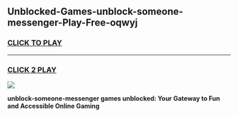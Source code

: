 
## Unblocked-Games-unblock-someone-messenger-Play-Free-oqwyj
<h3>
<a href="https://premium76.site?title=unblock-someone-messenger&ref=20M">CLICK TO PLAY</a></h3>
<hr>

<h3>
<a href="https://premium76.site?title=unblock-someone-messenger&ref=20M">CLICK 2 PLAY</a>
  
</h3>

<a href="https://premium76.site?title=unblock-someone-messenger&ref=19M"><img src="https://clearcache.store/games.png"></a>


**unblock-someone-messenger games unblocked: Your Gateway to Fun and Accessible Online Gaming**
